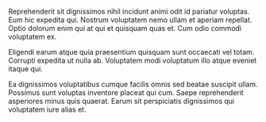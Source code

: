 Reprehenderit sit dignissimos nihil incidunt animi odit id pariatur voluptas. Eum hic expedita qui. Nostrum voluptatem nemo ullam et aperiam repellat. Optio dolorum enim qui at qui et quisquam quas et. Cum odio commodi voluptatem ex.
 Eligendi earum atque quia praesentium quisquam sunt occaecati vel totam. Corrupti expedita ut nulla ab. Voluptatem modi voluptatum illo atque eveniet itaque qui.
 Ea dignissimos voluptatibus cumque facilis omnis sed beatae suscipit ullam. Possimus sunt voluptas inventore placeat qui cum. Saepe reprehenderit asperiores minus quis quaerat. Earum sit perspiciatis dignissimos qui voluptatem iure alias et.